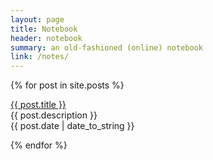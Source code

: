 ```yaml
---
layout: page
title: Notebook
header: notebook
summary: an old-fashioned (online) notebook
link: /notes/
---
```


{% for post in site.posts %}
    <p><a href="{{ post.url }}">{{ post.title }}</a><br>
    {{ post.description }}<br>
    {{ post.date | date_to_string }}</p>
{% endfor %}